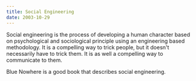 ```yaml
---
title: Social Engineering
date: 2003-10-29
---
```

Social engineering is the process of developing a human character based on psychological and sociological principle using an engineering based methodology. It is a compelling way to trick people, but it doesn't necessarily have to trick them. It is as well a compelling way to communicate to them.

Blue Nowhere is a good book that describes social engineering.

